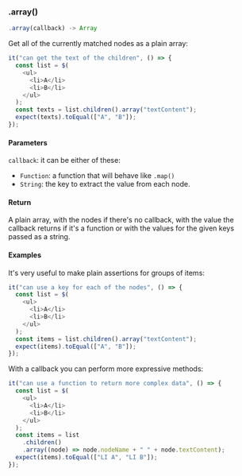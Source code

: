 ### .array()

```js
.array(callback) -> Array
```

Get all of the currently matched nodes as a plain array:

```js
it("can get the text of the children", () => {
  const list = $(
    <ul>
      <li>A</li>
      <li>B</li>
    </ul>
  );
  const texts = list.children().array("textContent");
  expect(texts).toEqual(["A", "B"]);
});
```

#### Parameters

`callback`: it can be either of these:

- `Function`: a function that will behave like `.map()`
- `String`: the key to extract the value from each node.

#### Return

A plain array, with the nodes if there's no callback, with the value the callback returns if it's a function or with the values for the given keys passed as a string.

#### Examples

It's very useful to make plain assertions for groups of items:

```js
it("can use a key for each of the nodes", () => {
  const list = $(
    <ul>
      <li>A</li>
      <li>B</li>
    </ul>
  );
  const items = list.children().array("textContent");
  expect(items).toEqual(["A", "B"]);
});
```

With a callback you can perform more expressive methods:

```js
it("can use a function to return more complex data", () => {
  const list = $(
    <ul>
      <li>A</li>
      <li>B</li>
    </ul>
  );
  const items = list
    .children()
    .array((node) => node.nodeName + " " + node.textContent);
  expect(items).toEqual(["LI A", "LI B"]);
});
```
